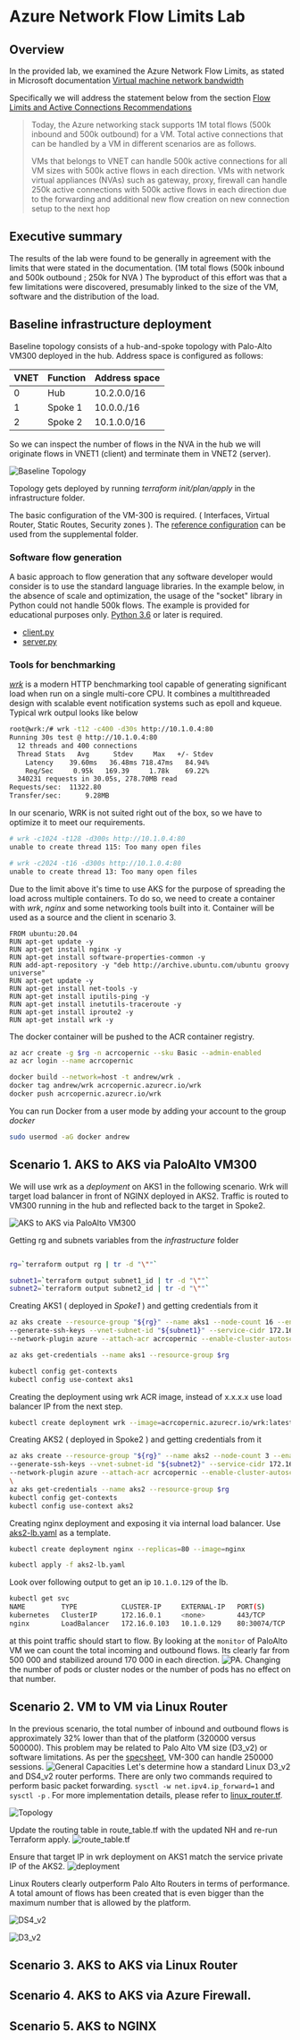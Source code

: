 # Azure Network Flow Limits Lab

## Overview

In the provided lab, we examined the Azure Network Flow Limits, as stated in Microsoft documentation [Virtual machine network bandwidth](https://docs.microsoft.com/en-us/azure/virtual-network/virtual-machine-network-throughput#network-flow-limits) 

Specifically we will address the statement below from the section [Flow Limits and Active Connections Recommendations](https://docs.microsoft.com/en-us/azure/virtual-network/virtual-machine-network-throughput#flow-limits-and-active-connections-recommendations)

>Today, the Azure networking stack supports 1M total flows (500k inbound and 500k outbound) for a VM. Total active connections that can be handled by a VM in different scenarios are as follows.
>
> VMs that belongs to VNET can handle 500k active connections for all VM sizes with 500k active flows in each direction.
> VMs with network virtual appliances (NVAs) such as gateway, proxy, firewall can handle 250k active connections with 500k active flows in each direction due
> to the forwarding and additional new flow creation on new connection setup to the next hop

## Executive summary

The results of the lab were found to be generally in agreement with the limits that were stated in the documentation. (1M total flows (500k inbound and 500k outbound ; 250k for NVA ) The byproduct of this effort was that a few limitations were discovered, presumably linked to the size of the VM, software and the distribution of the load.

## Baseline infrastructure deployment
Baseline topology consists of a hub-and-spoke topology with Palo-Alto VM300 deployed in the hub. Address space is configured as follows:

VNET | Function | Address space
--- | --- | ---
0| Hub | 10.2.0.0/16
1 | Spoke 1| 10.0.0./16
2 | Spoke 2 | 10.1.0.0/16

So we can inspect the number of flows in the NVA in the hub we will originate flows in VNET1 (client) and terminate them in VNET2 (server). 

![Baseline Topology](supplementals/img/Topology0.png)

Topology gets deployed by running *terraform init/plan/apply* in the infrastructure folder. 

The basic configuration of the VM-300 is required. ( Interfaces, Virtual Router, Static Routes, Security zones ). The [reference configuration](supplementals/paloalto/candidate-config.xml) can be used from the supplemental folder. 

### Software flow generation
A basic approach to flow generation that any software developer would consider is to use the standard language libraries. In the example below, in the absence of scale and optimization, the usage of the "socket" library in Python could not handle 500k flows. The example is provided for educational purposes only. [Python 3.6](https://tecadmin.net/how-to-install-python-3-9-on-ubuntu-20-04) or later is required.

* [client.py](supplementals/python/client.py)
* [server.py](supplementals/python/server.py)

### Tools for benchmarking
[*wrk*](https://github.com/wg/wrk) is a modern HTTP benchmarking tool capable of generating significant load when run on a single multi-core CPU. It combines a multithreaded design with scalable event notification systems such as epoll and kqueue.
Typical wrk outpul looks like below
```bash
root@wrk:/# wrk -t12 -c400 -d30s http://10.1.0.4:80
Running 30s test @ http://10.1.0.4:80
  12 threads and 400 connections
  Thread Stats   Avg      Stdev     Max   +/- Stdev
    Latency    39.60ms   36.48ms 718.47ms   84.94%
    Req/Sec     0.95k   169.39     1.78k    69.22%
  340231 requests in 30.05s, 278.70MB read
Requests/sec:  11322.80
Transfer/sec:      9.28MB
```
In our scenario, WRK is not suited right out of the box, so we have to optimize it to meet our requirements. 

```bash
# wrk -c1024 -t128 -d300s http://10.1.0.4:80
unable to create thread 115: Too many open files

# wrk -c2024 -t16 -d300s http://10.1.0.4:80
unable to create thread 13: Too many open files
```
Due to the limit above it's time to use AKS for the purpose of spreading the load across multiple containers. To do so, we need to create a container with *wrk*, *nginx* and some networking tools built into it.
Container will be used as a source and the client in scenario 3.

```Docker
FROM ubuntu:20.04
RUN apt-get update -y
RUN apt-get install nginx -y
RUN apt-get install software-properties-common -y
RUN add-apt-repository -y "deb http://archive.ubuntu.com/ubuntu groovy universe"
RUN apt-get update -y
RUN apt-get install net-tools -y
RUN apt-get install iputils-ping -y
RUN apt-get install inetutils-traceroute -y
RUN apt-get install iproute2 -y
RUN apt-get install wrk -y
```
The docker container will be pushed to the ACR container registry.
```bash
az acr create -g $rg -n acrcopernic --sku Basic --admin-enabled
az acr login --name acrcopernic

docker build --network=host -t andrew/wrk .
docker tag andrew/wrk acrcopernic.azurecr.io/wrk
docker push acrcopernic.azurecr.io/wrk
```
You can run Docker from a user mode by adding your account to the group *docker*

```bash
sudo usermod -aG docker andrew
```

## Scenario 1. AKS to AKS via PaloAlto VM300

We will use wrk as a *deployment* on AKS1 in the following scenario. Wrk will target load balancer in front of NGINX deployed in AKS2. Traffic is routed to VM300 running in the hub and reflected back to the target in Spoke2.

![AKS to AKS via PaloAlto VM300](supplementals/img/Topology1.png)

Getting rg and subnets variables from the *infrastructure* folder
```bash

rg=`terraform output rg | tr -d "\""`

subnet1=`terraform output subnet1_id | tr -d "\""`
subnet2=`terraform output subnet2_id | tr -d "\""`
```
Creating AKS1 ( deployed in *Spoke1* ) and getting credentials from it
```bash  
az aks create --resource-group "${rg}" --name aks1 --node-count 16 --enable-addons monitoring \
--generate-ssh-keys --vnet-subnet-id "${subnet1}" --service-cidr 172.16.0.0/24 --dns-service-ip 172.16.0.10 \
--network-plugin azure --attach-acr acrcopernic --enable-cluster-autoscaler --min-count 1 --max-count 100

az aks get-credentials --name aks1 --resource-group $rg

kubectl config get-contexts
kubectl config use-context aks1
```
Creating the deployment using wrk ACR image, instead of x.x.x.x use load balancer IP from the next step.
```bash
kubectl create deployment wrk --image=acrcopernic.azurecr.io/wrk:latest --replicas=240 -- bash -c "while true; do  wrk -t12 -c1200 -d3000s http://x.x.x.x:80 ; done "
```
Creating AKS2 ( deployed in Spoke2 ) and getting credentials from it
```bash
az aks create --resource-group "${rg}" --name aks2 --node-count 3 --enable-addons monitoring \
--generate-ssh-keys --vnet-subnet-id "${subnet2}" --service-cidr 172.16.0.0/24 --dns-service-ip 172.16.0.10 \
--network-plugin azure --attach-acr acrcopernic --enable-cluster-autoscaler --min-count 1 --max-count 100
\
az aks get-credentials --name aks2 --resource-group $rg
kubectl config get-contexts
kubectl config use-context aks2
```
Creating nginx deployment and exposing it via internal load balancer. Use [aks2-lb.yaml](supplementals/aks/aks2-lb.yaml) as a template.
```bash
kubectl create deployment nginx --replicas=80 --image=nginx

kubectl apply -f aks2-lb.yaml 
```
Look over following output to get an ip `10.1.0.129` of the lb.
```bash
kubectl get svc
NAME         TYPE           CLUSTER-IP     EXTERNAL-IP   PORT(S)        AGE
kubernetes   ClusterIP      172.16.0.1     <none>        443/TCP        47h    
nginx        LoadBalancer   172.16.0.103   10.1.0.129    80:30074/TCP   47h  
```
at this point traffic should start to flow. By looking at the `monitor` of PaloAlto VM we can count the total incoming and outbound flows. Its clearly far from 500 000 and stabilized around 170 000 in each direction.
![PA](supplementals/img/palo-alto.png). Changing the number of pods or cluster nodes or the number of pods has no effect on that number. 

## Scenario 2. VM to VM via Linux Router

In the previous scenario, the total number of inbound and outbound flows is approximately 32% lower than that of the platform (320000 versus 500000). This problem may be related to Palo Alto VM size (D3_v2) or software limitations. As per the [specsheet](https://media.paloaltonetworks.com/documents/specsheet-vm-series-specsheet.pdf), VM-300 can handle 250000 sessions. 
![General Capacities](supplementals/img/pa_specs.png)
Let's determine how a standard Linux D3_v2 and DS4_v2 router performs. There are only two commands required to perform basic packet forwarding. `sysctl -w net.ipv4.ip_forward=1` and `sysctl -p` . 
For more implementation details, please refer to [linux_router.tf](infrastructure/linux_router.tf). 

![Topology](supplementals/img/Topology2.png)

Update the routing table in route_table.tf with the updated NH and re-run Terraform apply. 
![route_table.tf](supplementals/img/route_table.png)

Ensure that target IP in wrk deployment on AKS1 match the service private IP of the AKS2.
![deployment](supplementals/img/deployment-target.png)

Linux Routers clearly outperform Palo Alto Routers in terms of performance. A total amount of flows has been created that is even bigger than the maximum number that is allowed by the platform. 

![DS4_v2](supplementals/img/linuxrouterDS4_v2.png)

![D3_v2](supplementals/img/linuxrouterD3_v2.png)

## Scenario 3. AKS to AKS via Linux Router

## Scenario 4. AKS to AKS via Azure Firewall.
## Scenario 5. AKS to NGINX
